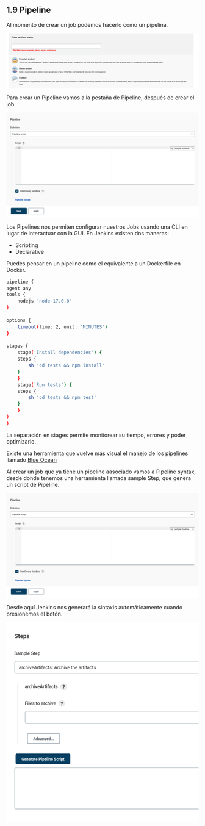 ## 1.9 Pipeline

Al momento de crear un job podemos hacerlo como un pipelina.

![image](Notes/Jenkins/img/PipelineJobJenkins.png)

Para crear un Pipeline vamos a la pestaña de Pipeline, después de crear
el job.

![image](Notes/Jenkins/img/PipelineSyntax.png)

Los Pipelines nos permiten configurar nuestros Jobs usando una CLI en
lugar de interactuar con la GUI. En Jenkins existen dos maneras:

-   Scripting
-   Declarative

Puedes pensar en un pipeline como el equivalente a un Dockerfile en
Docker.

``` bash
pipeline {
agent any
tools {
    nodejs 'node-17.0.0'
}

options {
    timeout(time: 2, unit: 'MINUTES')
}

stages {
    stage('Install dependencies') {
    steps {
        sh 'cd tests && npm install'
    }
    }
    stage('Run tests') {
    steps {
        sh 'cd tests && npm test'
    }
    }
}
}
```

La separación en stages permite monitorear su tiempo, errores y poder
optimizarlo.

Existe una herramienta que vuelve más visual el manejo de los pipelines
llamado [Blue Ocean](https://www.jenkins.io/projects/blueocean/)

Al crear un job que ya tiene un pipeline aasociado vamos a Pipeline
syntax, desde donde tenemos una herramienta llamada sample Step, que
genera un script de Pipeline.

![image](Notes/Jenkins/img/PipelineSyntax.png)

Desde aquí Jenkins nos generará la sintaxis automáticamente cuando
presionemos el botón.

![image](Notes/Jenkins/img/PipelineSyntaxCreator.png)

